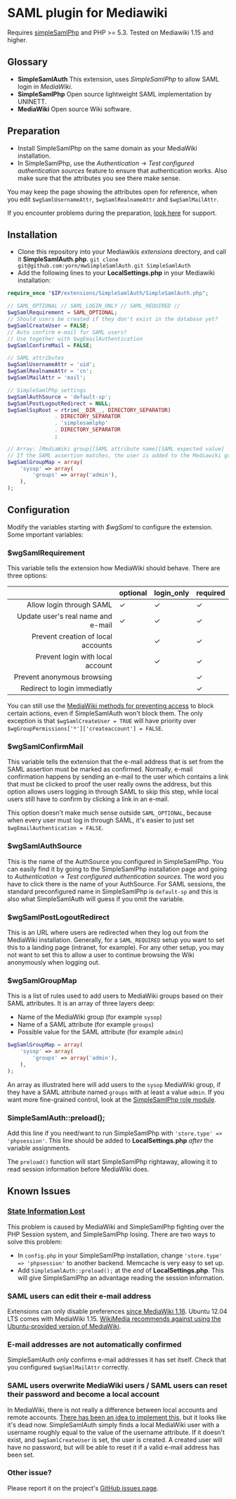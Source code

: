 # SAML plugin for Mediawiki
Requires [simpleSamlPhp](http://simplesamlphp.org) and PHP >= 5.3. Tested on Mediawiki 1.15 and higher.

## Glossary
* **SimpleSamlAuth** This extension, uses *SimpleSamlPhp* to allow SAML login in *MediaWiki*.
* **SimpleSamlPhp** Open source lightweight SAML implementation by UNINETT.
* **MediaWiki** Open source Wiki software.

## Preparation
* Install SimpleSamlPhp on the same domain as your MediaWiki installation.
* In SimpleSamlPhp, use the *Authentication* -> *Test configured authentication sources* feature to ensure that authentication works. Also make sure that the attributes you see there make sense. 

You may keep the page showing the attributes open for reference, when you edit `$wgSamlUsernameAttr`, `$wgSamlRealnameAttr` and `$wgSamlMailAttr`.


If you encounter problems during the preparation, [look here](http://simplesamlphp.org/support) for support.

## Installation
* Clone this repository into your Mediawikis *extensions* directory, and call it **SimpleSamlAuth.php**.  ```git clone git@github.com:yorn/mwSimpleSamlAuth.git SimpleSamlAuth```
* Add the following lines to your **LocalSettings.php** in your Mediawiki installation:

```php
require_once "$IP/extensions/SimpleSamlAuth/SimpleSamlAuth.php";

// SAML_OPTIONAL // SAML_LOGIN_ONLY // SAML_REQUIRED //
$wgSamlRequirement = SAML_OPTIONAL;
// Should users be created if they don't exist in the database yet?
$wgSamlCreateUser = FALSE;
// Auto confirm e-mail for SAML users?
// Use together with $wgEmailAuthentication
$wgSamlConfirmMail = FALSE;

// SAML attributes
$wgSamlUsernameAttr = 'uid';
$wgSamlRealnameAttr = 'cn';
$wgSamlMailAttr = 'mail';

// SimpleSamlPhp settings
$wgSamlAuthSource = 'default-sp';
$wgSamlPostLogoutRedirect = NULL;
$wgSamlSspRoot = rtrim(__DIR__, DIRECTORY_SEPARATOR)
               . DIRECTORY_SEPARATOR
               . 'simplesamlphp'
               . DIRECTORY_SEPARATOR
               ;

// Array: [MediaWiki group][SAML attribute name][SAML expected value]
// If the SAML assertion matches, the user is added to the Mediawiki group
$wgSamlGroupMap = array(
	'sysop' => array(
		'groups' => array('admin'),
	),
);
```

## Configuration
Modify the variables starting with *$wgSaml* to configure the extension. Some important variables:

### $wgSamlRequirement
This variable tells the extension how MediaWiki should behave. There are three options:

|| optional | login_only | required |
|--:|:--|:--|:--|
| Allow login through SAML | ✓ | ✓ | ✓ |
| Update user's real name and e-mail | ✓ | ✓ | ✓ |
| Prevent creation of local accounts | | ✓ | ✓ |
| Prevent login with local account | | ✓ | ✓ |
| Prevent anonymous browsing | | | ✓ |
| Redirect to login immediatly | | | ✓ |

You can still use the [MediaWiki methods for preventing access](http://www.mediawiki.org/wiki/Manual:Preventing_access) to block certain actions, even if SimpleSamlAuth won't block them. The only exception is that  `$wgSamlCreateUser = TRUE` will have priority over `$wgGroupPermissions['*']['createaccount'] = FALSE`.

### $wgSamlConfirmMail
This variable tells the extension that the e-mail address that is set from the SAML assertion must be marked as confirmed. Normally, e-mail confirmation happens by sending an e-mail to the user which contains a link that must be clicked to proof the user really owns the address, but this option allows users logging in through SAML to skip this step, while local users still have to confirm by clicking a link in an e-mail.

This option doesn't make much sense outside `SAML_OPTIONAL`, because when every user must log in through SAML, it's easier to just set `$wgEmailAuthentication = FALSE`.

### $wgSamlAuthSource
This is the name of the AuthSource you configured in SimpleSamlPhp. You can easily find it by going to the SimpleSamlPhp installation page and going to *Authentication* -> *Test configured authentication sources*. The word you have to click there is the name of your AuthSource. For SAML sessions, the standard preconfigured name in SimpleSamlPhp is `default-sp` and this is also what SimpleSamlAuth will guess if you omit the variable.

### $wgSamlPostLogoutRedirect
This is an URL where users are redirected when they log out from the MediaWiki installation. Generally, for a `SAML_REQUIRED` setup you want to set this to a landing page (intranet, for example). For any other setup, you may not want to set this to allow a user to continue browsing the Wiki anonymously when logging out.

### $wgSamlGroupMap
This is a list of rules used to add users to MediaWiki groups based on their SAML attributes. It is an array of three layers deep:

* Name of the MediaWiki group (for example `sysop`)
* Name of a SAML attribute (for example `groups`)
* Possible value for the SAML attribute (for example `admin`)

```php
$wgSamlGroupMap = array(
	'sysop' => array(
		'groups' => array('admin'),
	),
);
```
An array as illustrated here will add users to the `sysop` MediaWiki group, if they have a SAML attribute named `groups` with at least a value `admin`. If you want more fine-grained control, look at the [SimpleSamlPhp role module](https://github.com/yorn/sspmod_role).

### SimpleSamlAuth::preload();
Add this line if you need/want to run SimpleSamlPhp with `'store.type' => 'phpsession'`. This line should be added to **LocalSettings.php** *after* the variable assignments.

The `preload()` function will start SimpleSamlPhp rightaway, allowing it to read session information before MediaWiki does.

## Known Issues
### [State Information Lost](https://code.google.com/p/simplesamlphp/wiki/LostState)
This problem is caused by MediaWiki and SimpleSamlPhp fighting over the PHP Session system, and SimpleSamlPhp losing. There are two ways to solve this problem:

* In `config.php` in your SimpleSamlPhp installation, change `'store.type' => 'phpsession'` to another backend. Memcache is very easy to set up.
* Add `SimpleSamlAuth::preload();` at the *end* of **LocalSettings.php**. This will give SimpleSamlPhp an advantage reading the session information.

### SAML users can edit their e-mail address
Extensions can only disable preferences [since MediaWiki 1.16](http://www.mediawiki.org/wiki/Manual:Hooks/GetPreferences). Ubuntu 12.04 LTS comes with MediaWiki 1.15. [WikiMedia recommends against using the Ubuntu-provided version of MediaWiki](http://www.mediawiki.org/wiki/Manual:Running_MediaWiki_on_Ubuntu).

### E-mail addresses are not automatically confirmed
SimpleSamlAuth *only* confirms e-mail addresses it has set itself. Check that you configured `$wgSamlMailAttr` correctly.

### SAML users overwrite MediaWiki users / SAML users can reset their password and become a local account
In MediaWiki, there is not really a difference between local accounts and remote accounts. [There has been an idea to implement this](http://www.mediawiki.org/wiki/ExternalAuth), but it looks like it's dead now. SimpleSamlAuth simply finds a local MediaWiki user with a username roughly equal to the value of the username attribute. If it doesn't exist, and `$wgSamlCreateUser` is set, the user is created. A created user will have no password, but will be able to reset it if a valid e-mail address has been set.

### Other issue?
Please report it on the project's [GitHub issues page](https://github.com/yorn/mwSimpleSamlAuth/issues).

